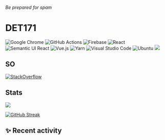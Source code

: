 *Be prepared for spam*
# DET171
![Google Chrome](https://img.shields.io/badge/Google%20Chrome-4285F4?style=for-the-badge&logo=GoogleChrome&logoColor=white)
![GitHub Actions](https://img.shields.io/badge/github%20actions-%232671E5.svg?style=for-the-badge&logo=githubactions&logoColor=white)
![Firebase](https://img.shields.io/badge/firebase-%23039BE5.svg?style=for-the-badge&logo=firebase)
![React](https://img.shields.io/badge/react-%2320232a.svg?style=for-the-badge&logo=react&logoColor=%2361DAFB)
![Semantic UI React](https://img.shields.io/badge/Semantic%20UI%20React-%2335BDB2.svg?style=for-the-badge&logo=SemanticUIReact&logoColor=white)
![Vue.js](https://img.shields.io/badge/vuejs-%2335495e.svg?style=for-the-badge&logo=vuedotjs&logoColor=%234FC08D)
![Yarn](https://img.shields.io/badge/yarn-%232C8EBB.svg?style=for-the-badge&logo=yarn&logoColor=white)
![Visual Studio Code](https://img.shields.io/badge/Visual%20Studio%20Code-0078d7.svg?style=for-the-badge&logo=visual-studio-code&logoColor=white)
![Ubuntu](https://img.shields.io/badge/Ubuntu-E95420?style=for-the-badge&logo=ubuntu&logoColor=white)
![](https://dcbadge.vercel.app/api/shield/725573213622632468)

## SO
[![StackOverflow](https://github-readme-stackoverflow.vercel.app/?userID=14828697)](https://stackoverflow.com/users/14828697/capt-171)

## Stats
![](https://github-profile-summary-cards.vercel.app/api/cards/profile-details?username=DET171&theme=monokai)

[![GitHub Streak](https://github-readme-streak-stats.herokuapp.com/?user=DET171)](https://git.io/streak-stats)


## ✨ Recent activity
<!--START_SECTION:activity-->

<!--END_SECTION:activity-->
